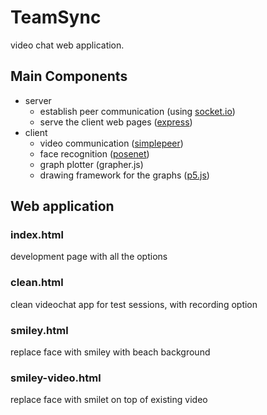 # TeamSync

video chat web application.

## Main Components

- server
   - establish peer communication (using [socket.io](https://github.com/socketio/socket.io))
   - serve the client web pages ([express](https://github.com/expressjs/express))
- client
  - video communication ([simplepeer](https://github.com/feross/simple-peer))
  - face recognition ([posenet](https://github.com/tensorflow/tfjs-models/tree/master/posenet))
  - graph plotter (grapher.js)
  - drawing framework for the graphs ([p5.js](https://p5js.org/))

## Web application

### index.html
development page with all the options

### clean.html
clean videochat app for test sessions, with recording option

### smiley.html
replace face with smiley with beach background

### smiley-video.html
replace face with smilet on top of existing video
